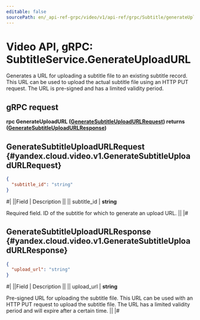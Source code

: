 ```yaml
---
editable: false
sourcePath: en/_api-ref-grpc/video/v1/api-ref/grpc/Subtitle/generateUploadURL.md
---
```


# Video API, gRPC: SubtitleService.GenerateUploadURL

Generates a URL for uploading a subtitle file to an existing subtitle record.
This URL can be used to upload the actual subtitle file using an HTTP PUT request.
The URL is pre-signed and has a limited validity period.

## gRPC request

**rpc GenerateUploadURL ([GenerateSubtitleUploadURLRequest](#yandex.cloud.video.v1.GenerateSubtitleUploadURLRequest)) returns ([GenerateSubtitleUploadURLResponse](#yandex.cloud.video.v1.GenerateSubtitleUploadURLResponse))**

## GenerateSubtitleUploadURLRequest {#yandex.cloud.video.v1.GenerateSubtitleUploadURLRequest}

```json
{
  "subtitle_id": "string"
}
```

#|
||Field | Description ||
|| subtitle_id | **string**

Required field. ID of the subtitle for which to generate an upload URL. ||
|#

## GenerateSubtitleUploadURLResponse {#yandex.cloud.video.v1.GenerateSubtitleUploadURLResponse}

```json
{
  "upload_url": "string"
}
```

#|
||Field | Description ||
|| upload_url | **string**

Pre-signed URL for uploading the subtitle file.
This URL can be used with an HTTP PUT request to upload the subtitle file.
The URL has a limited validity period and will expire after a certain time. ||
|#